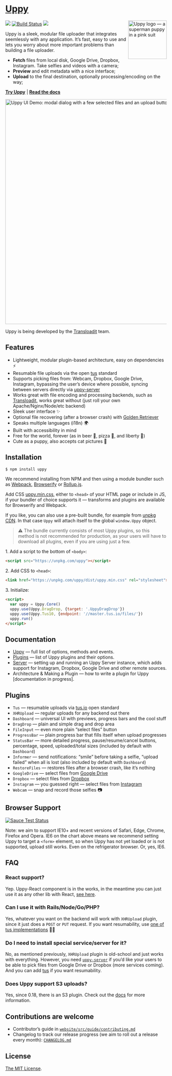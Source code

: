 # [Uppy](http://uppy.io)

<img src="http://uppy.io/images/logos/uppy-dog-head-arrow.svg" width="120" alt="Uppy logo — a superman puppy in a pink suit" align="right">

<a href="https://www.npmjs.com/package/uppy"><img src="https://img.shields.io/npm/v/uppy.svg?style=flat-square"></a>
<a href="https://travis-ci.org/transloadit/uppy"><img src="https://img.shields.io/travis/transloadit/uppy/master.svg?style=flat-square" alt="Build Status"></a>
<a href="https://www.npmjs.com/package/uppy"><img src="https://img.shields.io/badge/stability-experimental-orange.svg?style=flat-square"></a>

Uppy is a sleek, modular file uploader that integrates seemlessly with any application. It’s fast, easy to use and lets you worry about more important problems than building a file uploader.

- **Fetch** files from local disk, Google Drive, Dropbox, Instagram. Take selfies and videos with a camera;
- **Preview** and edit metadata with a nice interface;
- **Upload** to the final destination, optionally processing/encoding on the way;

**[Try Uppy](http://uppy.io/examples/dashboard/)** | **[Read the docs](http://uppy.io/docs)**

<img width="700" alt="Uppy UI Demo: modal dialog with a few selected files and an upload button" src="https://github.com/transloadit/uppy/raw/master/uppy-screenshot.jpg">

Uppy is being developed by the [Transloadit](https://transloadit.com) team.

## Features

- Lightweight, modular plugin-based architecture, easy on dependencies :zap:
- Resumable file uploads via the open [tus](http://tus.io/) standard
- Supports picking files from: Webcam, Dropbox, Google Drive, Instagram, bypassing the user’s device where possible, syncing between servers directly via [uppy-server](https://github.com/transloadit/uppy-server)
- Works great with file encoding and processing backends, such as [Transloadit](http://transloadit.com), works great without (just roll your own Apache/Nginx/Node/etc backend)
- Sleek user interface :sparkles:
- Optional file recovering (after a browser crash) with [Golden Retriever](https://uppy.io/docs/golden-retriever/)
- Speaks multiple languages (i18n) :earth_africa:
- Built with accessibility in mind
- Free for the world, forever (as in beer 🍺, pizza 🍕, and liberty 🗽)
- Cute as a puppy, also accepts cat pictures :dog:

## Installation

``` bash
$ npm install uppy
```

We recommend installing from NPM and then using a module bundler such as [Webpack](http://webpack.github.io/), [Browserify](http://browserify.org/) or [Rollup.js](http://rollupjs.org/).

Add CSS [uppy.min.css](https://unpkg.com/uppy/dist/uppy.min.css), either to `<head>` of your HTML page or include in JS, if your bundler of choice supports it — transforms and plugins are available for Browserify and Webpack.

If you like, you can also use a pre-built bundle, for example from [unpkg CDN](https://unpkg.com/uppy/). In that case `Uppy` will attach itself to the global `window.Uppy` object.

> ⚠️ The bundle currently consists of most Uppy plugins, so this method is not  recommended for production, as your users will have to download all plugins, even if you are using just a few.

1\. Add a script to the bottom of `<body>`:

``` html
<script src="https://unpkg.com/uppy"></script>
```

2\. Add CSS to `<head>`:
``` html
<link href="https://unpkg.com/uppy/dist/uppy.min.css" rel="stylesheet">
```

3\. Initialize:

``` html
<script>
  var uppy = Uppy.Core()
  uppy.use(Uppy.DragDrop, {target: '.UppyDragDrop'})
  uppy.use(Uppy.Tus10, {endpoint: '//master.tus.io/files/'})
  uppy.run()
</script>
```

## Documentation

- [Uppy](http://uppy.io/docs/uppy/) — full list of options, methods and events.
- [Plugins](http://uppy.io/docs/plugins/) — list of Uppy plugins and their options.
- [Server](http://uppy.io/docs/server/) — setting up and running an Uppy Server instance, which adds support for Instagram, Dropbox, Google Drive and other remote sources.
- Architecture & Making a Plugin — how to write a plugin for Uppy [documentation in progress].

## Plugins

- `Tus` — resumable uploads via [tus.io](http://tus.io) open standard
- `XHRUpload` — regular uploads for any backend out there
- `Dashboard` — universal UI with previews, progress bars and the cool stuff
- `DragDrop` — plain and simple drag and drop area
- `FileInput` — even more plain “select files” button
- `ProgressBar` — plain progress bar that fills itself when upload progresses
- `StatusBar` — more detailed progress, pause/resume/cancel buttons, percentage, speed, uploaded/total sizes (included by default with `Dashboard`)
- `Informer` — send notifications: “smile” before taking a selfie, “upload failed” when all is lost (also included by default with `Dashboard`)
- `RestoreFiles` — restores files after a browser crash, like it’s nothing
- `GoogleDrive` — select files from [Google Drive](https://www.google.com/drive/)
- `Dropbox` — select files from [Dropbox](https://www.dropbox.com/)
- `Instagram` — you guessed right — select files from [Instagram](https://www.instagram.com/)
- `Webcam` — snap and record those selfies 📷

## Browser Support

<a href="https://saucelabs.com/u/transloadit-uppy">
  <img src="https://saucelabs.com/browser-matrix/transloadit-uppy.svg" alt="Sauce Test Status"/>
</a>

Note: we aim to support IE10+ and recent versions of Safari, Edge, Chrome, Firefox and Opera. IE6 on the chart above means we recommend setting Uppy to target a `<form>` element, so when Uppy has not yet loaded or is not supported, upload still works. Even on the refrigerator browser. Or, yes, IE6.

## FAQ

### React support?

Yep. Uppy-React component is in the works, in the meantime you can just use it as any other lib with React, [see here](https://github.com/transloadit/uppy/tree/uppy-react/src/uppy-react).

### Can I use it with Rails/Node/Go/PHP?

Yes, whatever you want on the backend will work with `XHRUpload` plugin, since it just does a `POST` or `PUT` request. If you want resumability, use [one of tus implementations](http://tus.io/implementations.html) 👌🏼

### Do I need to install special service/server for it?

No, as mentioned previously, `XHRUpload` plugin is old-school and just works with everything. However, you need [`uppy-server`](https://github.com/transloadit/uppy-server) if you’d like your users to be able to pick files from Google Drive or Dropbox (more services coming). And you can add [tus](http://tus.io) if you want resumability.

### Does Uppy support S3 uploads?

Yes, since 0.18, there is an S3 plugin. Check out the [docs](https://uppy.io/docs/aws-s3/) for more information.

## Contributions are welcome

 - Contributor’s guide in [`website/src/guide/contributing.md`](website/src/guide/contributing.md)
 - Changelog to track our release progress (we aim to roll out a release every month): [`CHANGELOG.md`](CHANGELOG.md)

## License

[The MIT License](LICENSE).
